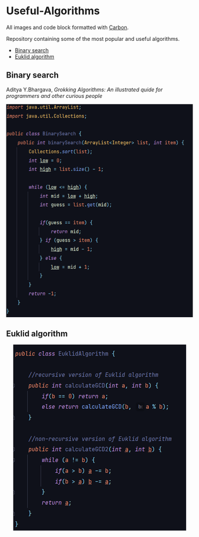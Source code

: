 # Useful-Algorithms
All images and code block formatted with [Carbon](https://carbon.now.sh).

Repository containing some of the most popular and useful algorithms.


- [Binary search](#binary-search)
- [Euklid algorithm](#euklid-algorithm)

## Binary search
Aditya Y.Bhargava, *Grokking Algorithms: An illustrated quide for programmers and other curious people*
<p align="center"><a href="./src/BinarySearch.java"> <img src="./img/BinarySearch.png"></a></p>

## Euklid algorithm
<p align="center"><a href="./src/EuklidAlgorithm.java"> <img src="./img/EuklidAlgorithm.png"></a></p>
